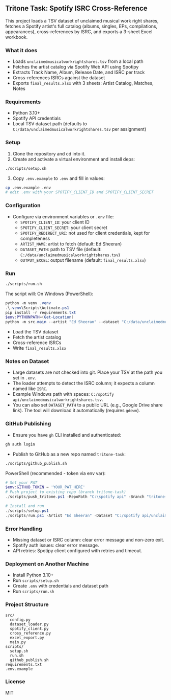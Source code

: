## Tritone Task: Spotify ISRC Cross-Reference

This project loads a TSV dataset of unclaimed musical work right shares, fetches a Spotify artist's full catalog (albums, singles, EPs, compilations, appearances), cross-references by ISRC, and exports a 3-sheet Excel workbook.

### What it does
- Loads `unclaimedmusicalworkrightshares.tsv` from a local path
- Fetches the artist catalog via Spotify Web API using Spotipy
- Extracts Track Name, Album, Release Date, and ISRC per track
- Cross-references ISRCs against the dataset
- Exports `final_results.xlsx` with 3 sheets: Artist Catalog, Matches, Notes

### Requirements
- Python 3.10+
- Spotify API credentials
- Local TSV dataset path (defaults to `C:/data/unclaimedmusicalworkrightshares.tsv` per assignment)

### Setup
1. Clone the repository and cd into it.
2. Create and activate a virtual environment and install deps:
```bash
./scripts/setup.sh
```
3. Copy `.env.example` to `.env` and fill in values:
```bash
cp .env.example .env
# edit .env with your SPOTIFY_CLIENT_ID and SPOTIFY_CLIENT_SECRET
```

### Configuration
- Configure via environment variables or `.env` file:
  - `SPOTIFY_CLIENT_ID`: your client ID
  - `SPOTIFY_CLIENT_SECRET`: your client secret
  - `SPOTIFY_REDIRECT_URI`: not used for client credentials, kept for completeness
  - `ARTIST_NAME`: artist to fetch (default: Ed Sheeran)
  - `DATASET_PATH`: path to TSV file (default: `C:/data/unclaimedmusicalworkrightshares.tsv`)
  - `OUTPUT_EXCEL`: output filename (default: `final_results.xlsx`)

### Run
```bash
./scripts/run.sh
```
The script will:
On Windows (PowerShell):
```powershell
python -m venv .venv
.\.venv\Scripts\Activate.ps1
pip install -r requirements.txt
$env:PYTHONPATH=(Get-Location)
python -m src.main --artist "Ed Sheeran" --dataset "C:/data/unclaimedmusicalworkrightshares.tsv" --output "final_results.xlsx"
```
- Load the TSV dataset
- Fetch the artist catalog
- Cross-reference ISRCs
- Write `final_results.xlsx`

### Notes on Dataset
- Large datasets are not checked into git. Place your TSV at the path you set in `.env`.
- The loader attempts to detect the ISRC column; it expects a column named like `ISRC`.
- Example Windows path with spaces: `C:/spotify api/unclaimedmusicalworkrightshares.tsv`.
- You can also set `DATASET_PATH` to a public URL (e.g., Google Drive share link). The tool will download it automatically (requires `gdown`).

### GitHub Publishing
- Ensure you have `gh` CLI installed and authenticated:
```bash
gh auth login
```
- Publish to GitHub as a new repo named `tritone-task`:
```bash
./scripts/github_publish.sh
```
PowerShell (recommended - token via env var):
```powershell
# Set your PAT
$env:GITHUB_TOKEN = 'YOUR_PAT_HERE'
# Push project to existing repo (branch tritone-task)
./scripts/push_tritone.ps1 -RepoPath "C:\spotify api" -Branch "tritone-task" -RemoteUrl "https://github.com/geetmehta989/spotify-api.git"

# Install and run
./scripts/setup.ps1
./scripts/run.ps1 -Artist "Ed Sheeran" -Dataset "C:/spotify api/unclaimedmusicalworkrightshares.tsv" -Output "final_results.xlsx"
```

### Error Handling
- Missing dataset or ISRC column: clear error message and non-zero exit.
- Spotify auth issues: clear error message.
- API retries: Spotipy client configured with retries and timeout.

### Deployment on Another Machine
- Install Python 3.10+
- Run `scripts/setup.sh`
- Create `.env` with credentials and dataset path
- Run `scripts/run.sh`

### Project Structure
```
src/
  config.py
  dataset_loader.py
  spotify_client.py
  cross_reference.py
  excel_export.py
  main.py
scripts/
  setup.sh
  run.sh
  github_publish.sh
requirements.txt
.env.example
```

### License
MIT
